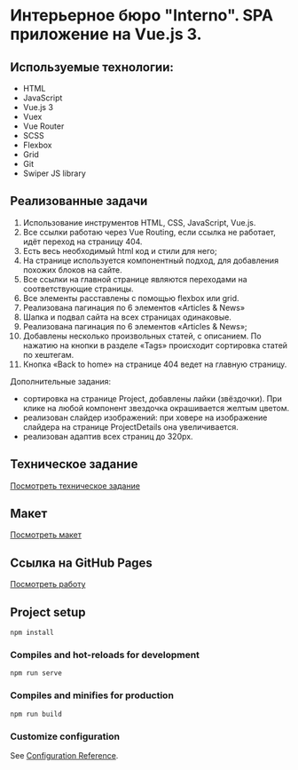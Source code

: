 # Интерьерное бюро "Interno". SPA приложение на Vue.js 3.

## Иcпользуемые технологии:
* HTML
* JavaScript
* Vue.js 3
* Vuex
* Vue Router
* SCSS
* Flexbox
* Grid
* Git
* Swiper JS library
## Реализованные задачи
1.  Использование
инструментов HTML, CSS, JavaScript, Vue.js.
2. Все ссылки работаю через Vue Routing, если ссылка не работает, идёт переход на страницу 404.
3. Есть весь необходимый html код и стили для него;
4. На странице используется компонентный подход, для добавления похожих блоков на сайте.
5. Все ссылки на главной странице являются переходами на
соответствующие страницы.
6. Все элементы расставлены с помощью flexbox или grid.
7. Реализована пагинация по 6 элементов «Articles & News»
8. Шапка и подвал сайта на всех страницах одинаковые.
9. Реализована пагинация по 6 элементов «Articles & News»;
10. Добавлены несколько произвольных статей, с описанием. По нажатию на кнопки в разделе «Tags» происходит сортировка статей по хештегам.
11. Кнопка «Back to home» на странице 404 ведет на главную страницу.

 Дополнительные задания: 
- сортировка на странице Project, добавлены лайки (звёздочки). При клике на любой компонент звездочка окрашивается желтым цветом.
- реализован слайдер изображений: при ховере на изображение слайдера на странице ProjectDetails она увеличивается.
- реализован адаптив всех страниц до 320px.


## Техническое задание
[Посмотреть техническое задание](https://gbcdn.mrgcdn.ru/uploads/asset/5668666/attachment/5a4b32939f7165e4aeebff3acde8c9b4.pdf)
## Макет
[Посмотреть макет](https://www.figma.com/file/okdYD45Tj2JpKsNASccUmf/Interior-Design-Webflow-Website-Template-(Community)-(Copy)-(Copy)?node-id=1%3A5&mode=dev)
## Ссылка на GitHub Pages
[Посмотреть работу](https://annagalieva.github.io/interno/)


## Project setup
```
npm install
```

### Compiles and hot-reloads for development
```
npm run serve
```

### Compiles and minifies for production
```
npm run build
```

### Customize configuration
See [Configuration Reference](https://cli.vuejs.org/config/).


